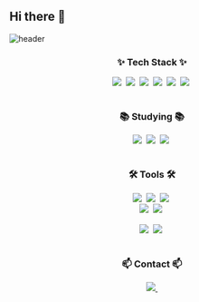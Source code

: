 ## Hi there 👋
![header](https://capsule-render.vercel.app/api?type=venom&color=gradient&height=200&section=header&text=Yeong%20Heun's-nl-GitHub&fontSize=80&animation=twinkling)

<!--내용 부분-->
<h3 align="center">✨ Tech Stack ✨</h3>
<div align="center">
  <img src="https://img.shields.io/badge/C-20232a.svg?style=for-the-badge&logo=C&logoColor=61DAFB" />&nbsp
  <img src="https://img.shields.io/badge/python-3670A0?style=for-the-badge&logo=python&logoColor=ffdd54" />&nbsp
  <img src="https://img.shields.io/badge/javascript-F7DF1E.svg?style=for-the-badge&logo=javascript&logoColor=20232a" />&nbsp
  <img src="https://img.shields.io/badge/html5-E34F26.svg?style=for-the-badge&logo=html5&logoColor=white" />&nbsp
  <img src="https://img.shields.io/badge/css-1572B6.svg?style=for-the-badge&logo=css3&logoColor=white" />&nbsp
  <img src="https://img.sheilds.io/badge/Django-092E20.svg?style=for-the-badge&logo=Django&logoColor=white" />&nbsp

</div>

<br>

<h3 align="center">📚 Studying 📚</h3>
<div align="center">
  <img src="https://img.shields.io/badge/Spring-6DB33F.svg?style=for-the-badge&logo=Spring&logoColor=white" />&nbsp
  <img src="https://img.shields.io/badge/Spring Boot-6DB33F?style=for-the-badge&logo=Spring Boot&logoColor=white" />&nbsp
  <img src="https://img.shields.io/badge/Java-3578E5?style=for-the-badge&logo=Java&logoColor=white" />&nbsp
</div>

<br>

<h3 align="center">🛠 Tools 🛠</h3>
<div align="center">
  <img src="https://img.shields.io/badge/git-F05033.svg?style=for-the-badge&logo=git&logoColor=white" />&nbsp
  <img src="https://img.shields.io/badge/github-181717.svg?style=for-the-badge&logo=github&logoColor=white" />&nbsp
  <img src="https://img.shields.io/badge/Notion-F3F3F3.svg?style=for-the-badge&logo=notion&logoColor=black" />&nbsp
</div>

<div align="center">
  <img src="https://img.shields.io/badge/adobe%20photoshop-08253c.svg?style=for-the-badge&logo=adobe%20photoshop&logoColor=37abff" />&nbsp
  <img src="https://img.shields.io/badge/figma-F24E1E.svg?style=for-the-badge&logo=figma&logoColor=white" />&nbsp
</div>

<br>

<div align="center">
  <img src="https://img.shields.io/badge/VSCode-2C2C32.svg?style=for-the-badge&logo=visual-studio-code&logoColor=22ABF3" />&nbsp
  <img src="https://img.shields.io/badge/jupyter-2C2C32.svg?style=for-the-badge&logo=jupyter&logoColor=F37726" />&nbsp
<!--   <img src="https://img.shields.io/badge/Colab-2C2C32.svg?style=for-the-badge&logo=googlecolab&logoColor=F9AB00" />&nbsp -->
</div>

<br>

<h3 align="center">📫 Contact 📫</h3>
<div align="center">
  <a href="mailto:iyoungheuni@gmail.com">
    <img
      src="https://img.shields.io/badge/iyoungheuni@gmail.com-D14836?style=for-the-badge&logo=gmail&logoColor=white"/>&nbsp
  </a>
</div>
